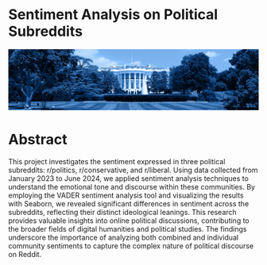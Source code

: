 # Sentiment Analysis on Political Subreddits

![Header Image](https://github.com/HanqiXiong/DH101/blob/main/politics.png)

# Abstract
This project investigates the sentiment expressed in three political subreddits: r/politics, r/conservative, and r/liberal. Using data collected from January 2023 to June 2024, we applied sentiment analysis techniques to understand the emotional tone and discourse within these communities. By employing the VADER sentiment analysis tool and visualizing the results with Seaborn, we revealed significant differences in sentiment across the subreddits, reflecting their distinct ideological leanings. This research provides valuable insights into online political discussions, contributing to the broader fields of digital humanities and political studies. The findings underscore the importance of analyzing both combined and individual community sentiments to capture the complex nature of political discourse on Reddit.

